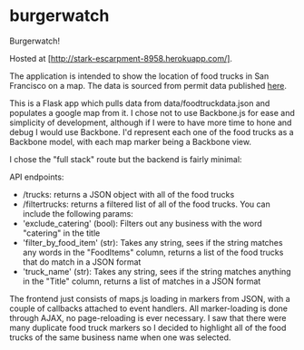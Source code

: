 burgerwatch
===========

Burgerwatch!

Hosted at [http://stark-escarpment-8958.herokuapp.com/].

The application is intended to show the location of food trucks in San Francisco on a map. The data is sourced from permit data published [here](https://data.sfgov.org/Permitting/Mobile-Food-Facility-Permit/rqzj-sfat).

This is a Flask app which pulls data from data/foodtruckdata.json and populates a google map from it. I chose not to use Backbone.js for ease and simplicity of development, although if I were to have more time to hone and debug I would use Backbone. I'd represent each one of the food trucks as a Backbone model, with each map marker being a Backbone view.

I chose the "full stack" route but the backend is fairly minimal:

API endpoints:
 * /trucks: returns a JSON object with all of the food trucks
 * /filtertrucks: returns a filtered list of all of the food trucks. You can include the following params:
  * 'exclude_catering' (bool): Filters out any business with the word "catering" in the title
  * 'filter_by_food_item' (str): Takes any string, sees if the string matches any words in the "FoodItems" column, returns a list of the food trucks that do match in a JSON format
  * 'truck_name' (str): Takes any string, sees if the string matches anything in the "Title" column, returns a list of matches in a JSON format

The frontend just consists of maps.js loading in markers from JSON, with a couple of callbacks attached to event handlers. All marker-loading is done through AJAX, no page-reloading is ever necessary. I saw that there were many duplicate food truck markers so I decided to highlight all of the food trucks of the same business name when one was selected.



